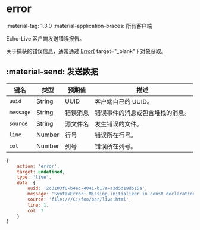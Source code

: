 # error

<span class="feature-tag" title="最早可用版本" markdown>
    <span class="icon">:material-tag:</span>
    <span class="text">1.3.0</span>
</span>
<span class="feature-tag" title="终端类型" markdown>
    <span class="icon">:material-application-braces:</span>
    <span class="text">所有客户端</span>
</span>

Echo-Live 客户端发送错误报告。

关于捕获的错误信息，通常通过 [Error](https://developer.mozilla.org/zh-CN/docs/Web/JavaScript/Reference/Global_Objects/Error){ target="_blank" } 对象获取。

## :material-send: 发送数据
| 键名 | 类型 | 预期值 | 描述 |
| - | - | - | - |
| `uuid` | String | UUID | 客户端自己的 UUID。 |
| `message` | String | 错误消息 | 错误事件的消息或包含堆栈的消息。 |
| `source` | String | 源文件名 | 发生错误的文件。 |
| `line` | Number | 行号 | 错误所在行号。 |
| `col` | Number | 列号 | 错误所在列号。 |

``` javascript title="示例"
{
    action: 'error',
    target: undefined,
    type: 'live',
    data: {
        uuid: '2c3103f0-b4ec-4041-b17a-a3d5d19d515a',
        message: 'SyntaxError: Missing initializer in const declaration\n    at <anonymous>:3:8',
        source: 'file:///C:/foo/bar/live.html',
        line: 1,
        col: 7
    }
}
```